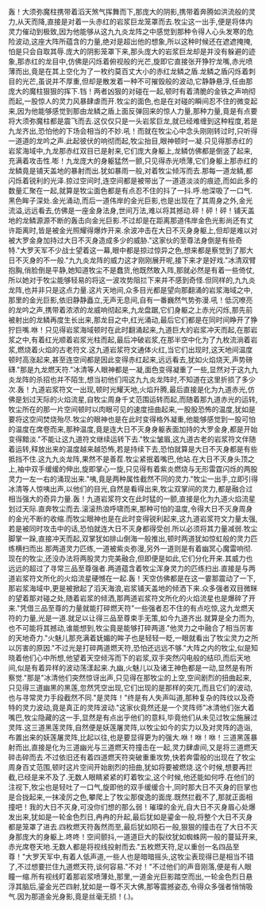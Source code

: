 轰！大须弥魔柱携带着滔天煞气挥舞而下,那庞大的阴影,携带着奔腾如洪流般的灵力,从天而降,直接是对着一头赤红的岩浆巨龙笼罩而去.牧尘这一出手,便是将体内灵力催动到极致,因为他能够从这九九炎龙阵之中感觉到那种令得人心头发寒的危险波动,这座大阵所蕴含的力量,绝对是超出他的想象,所以这种时候还在遮遮掩掩,怕是只会自取其辱.庞大的阴影笼罩下来,那头庞大的岩浆巨龙却是并没有躲避的迹象,那赤红的龙目中,仿佛是闪烁着俯视般的光芒,旋即它直接张开狰狞龙嘴,赤光喷薄而出,竟是在其上空化为了一枚约莫百丈大小的赤红龙鳞之盾.龙鳞之盾闪烁着刺目的光芒,虽说并不厚重,但却是散发着一种不可摧毁般的波动,它静静悬浮,任由那庞大的魔柱狠狠的挥下.铛！两者凶狠的对碰在一起,顿时有着清脆的金铁之声响彻而起,一股惊人的灵力风暴肆虐而开.牧尘的面色,也是在对碰的瞬间忍不住的微变起来,因为他能够感觉到那由龙鳞之盾上面反弹回来的惊人力量,那种力量,竟是有点要将大须弥魔柱都是震飞而去.这仅仅只是一头岩浆巨龙,就已经难缠到这种程度,若是九龙齐出,恐怕他的下场会相当的不妙.吼！而就在牧尘心中念头刚刚转过时,只听得一道道的龙吟之声.此起彼伏的响彻而起,牧尘抬目,眼神顿时一凝.只见得那赤红的岩浆海域中,九龙那赤红双目已是射来,它们庞大身躯上,龙鳞仿佛都是倒竖了起来,充满着攻击性.嘭！九龙庞大的身躯猛然一颤,只见得赤光喷薄,它们身躯上那赤红的龙鳞竟是铺天盖地的暴射而出.犹如暴雨一般,对着牧尘倾泻而去.那每一道龙鳞,都闪烁着锐利的光泽.掠过空间时,连空间都是被带出了一道道淡淡的痕迹,而如此多的数量汇聚在一起,就算是牧尘面色都是有点忍不住的抖了一抖.呼.他深吸了一口气.黑色眸子深处.金光涌动,而后一道伟岸的金光巨影,也是出现在了其周身之外,金光流溢,远远看去,仿佛是一座金身法身,世间万法,难以将其撼动.砰！砰！砰！铺天盖地的龙鳞源源不断的轰击向金光巨影.不过却是在距离那道伟岸金色光影尚还有丈许距离时,皆是被金光照耀得爆炸开来.余波冲击在大日不灭身身躯上,但却是难以对被大罗金身加持过大日不灭身造成多少的威胁."这家伙的至尊法身倒是有些奇特."大罗天军不少战士望着这一幕,眼中都是掠过惊异之色,想来都是察觉到了那大日不灭身的不一般."九九炎龙阵的威力这才刚刚展开呢,接下来才是好戏."冰清双臂抱胸,俏脸倒是平静,她知道牧尘不是蠢货,他既然敢入阵,那就必然是有着一些倚仗,所以她对于牧尘能够轻易的将这一波攻势阻拦下来并不感到奇怪.但同样的,九九炎龙阵,也并非只是这点力量.这片天地间,众多目光都是望向那翻涌的岩浆海域之中,那里的金光巨影,依旧静静矗立,无声无息间,自有一番巍然气势弥漫.吼！低沉嘹亮的龙吟之声,携带着浓浓的龙威响彻起来,九龙盘踞,它们身躯之上赤光闪烁,那先前被射出的龙鳞再度生长出来,那龙目之中,红光涌动,最后它们都是在同时间睁开了狰狞巨嘴.咻！只见得岩浆海域顿时在此时翻涌起来,九道巨大的岩浆冲天而起,在那岩浆之中,有着红光顺着岩浆光柱而起,最后冲破岩浆,在那半空中化为了九枚流淌着岩浆,燃烧着火焰的古老符文.这九道岩浆符文通体火红,当它们出现时,这天地间温度顿时高涨起来,甚至连空间都是因此变得赤红起来,远远看去,犹如火焰烧天,声势磅礴."那是九龙燃天符."冰清等人眼神都是一凝,面色变得凝重了一些,显然对于这九九炎龙阵的杀招也并不陌生,想当初他们闯这九九炎龙阵时,不知道在这里折损了多少次.轰！九道岩浆符文一出现,顿时光耀天地,火焰升腾,最后直接是化为九道赤光,仿佛是划过天际的火焰流星,自牧尘周身千丈范围运转而起,而随着那九道赤光的运转,牧尘所在的那一片空间顿时以肉眼可见的速度扭曲起来,一股股恐怖的温度,犹如是要将这空间焚烧殆尽.牧尘的眼神也是在此时变得格外凝重,他能够感觉到一股可怕的温度在席卷而来,那种温度,竟是连大日不灭身身躯表面加持的大罗金身,都是开始变得黯淡."不能让这九道符文继续运转下去."牧尘皱眉,这九道古老的岩浆符文伴随着运转,释放出来的温度越来越恐怖,若是持续下去,恐怕就算是大日不灭身都是有些抵挡不住.这九九炎龙阵,果然不是善茬.牧尘紧抿着嘴巴,他站.在大日不灭身头顶之上,袖中双手缓缓的伸出,旋即掌心一旋,只见得有着紫炎燃烧与无形雷霆闪烁的两股灵力一左一右的涌现出来."咦,竟是两种属性截然不同的灵力."牧尘一出手,立即引得冰清等人惊咦出声,以他们的目光,自然是看得出来,牧尘双掌间的灵力,都是融合过相当强大的奇异力量.轰！九道岩浆符文在此时猛的一颤,直接是化为九道火焰流星划过天际.直奔牧尘而去.滚滚热浪呼啸而来,那种可怕的温度,令得大日不灭身周身的金光不断的收缩.而牧尘眼神也是在此时变得锐利起来,这九道岩浆符文力量太强,若是被同时攻击中的话,恐怕就连大日不灭身都得受创.所以必须将其力量减弱.牧尘脚掌一跺,直接冲天而起,双掌犹如排山倒海一般推出,顿时两道犹如惊虹般的灵力匹练横扫而出.那两道灵力匹练,一道被紫炎弥漫,另外一道则是有着幽冥心魔雷响彻.现在的牧尘,还没办法将两股灵力完美融合,但即便是如此,它们分化开来.其威力也远远的超过了寻常三品至尊强者.两道蕴含着牧尘浑身灵力的匹练扫出.直接是与两道岩浆符文所化的火焰流星硬憾在一起.轰！天空仿佛都是在这一霎那震动了一下,那岩浆海域中,更是被掀起了滔天海浪,岩浆铺天盖地的倾洒下来.众多强者双目微眯的望着那对碰之处,随着岩浆的倾洒,那两道岩浆符文所化的火焰流星也是爆碎了开来."凭借三品至尊的力量就能打碎燃天符"一些强者忍不住的有点吃惊,这九龙燃天符的力量,光是一道.就足以让得三品至尊束手无策,如今九道齐出.就算是全力而为,也不可能将其撼动,谁能想到,牧尘竟是能够打碎两道."他灵力之中融合了相当厉害的天地奇力."火魅儿那充满着妩媚的眸子也是轻轻一眨,一眼就看出了牧尘灵力之所以厉害的原因."不过光是打碎两道燃天符,恐怕还远远不够."大阵之内的牧尘,似是知晓着他们心中所想,他望着天空倾泻而下的岩浆,双手突然闪电般的结印,而后天地间,似是有着异样的波动荡漾起来.九幽,火魅儿以及诸王神色都是一动,显然是有所察觉."那是"冰清他们突然惊讶出声,只见得在那牧尘的上空,空间剧烈的扭曲起来,只见得三道幽黑的黑莲,忽然凭空出现,它们出现的是那样的突兀,而且它们的波动,也与寻常灵力手段截然不同."是灵阵！"终是有人失声叫道,那种复杂的阵纹以及奇特的灵力波动,竟是真正的灵阵波动."这家伙竟然还是一个灵阵师"冰清他们张大着嘴巴,牧尘隐藏的这一手,显然是有点出乎他们的意料,毕竟他们从未见过牧尘施展过灵阵.这三道黑莲灵阵,自然便是妖莲屠灵阵,以牧尘如今的实力以及对灵阵的造诣,布置出来的妖莲屠灵阵,比起以往,也是要显得更为的强大.咻！咻！咻！三道黑莲暴射而出,直接是化为三道幽光与三道燃天符撞击在一起,灵力肆虐间,又是将三道燃天碎击碎而去.不过依旧还有着四道燃天符突破重重攻势,快若奔雷般的出现在了牧尘周身百丈范围,顿时这片空间开始剧烈的扭曲,犹如将要被燃烧.这个时候,想要再拦截,已经是来不及了.无数人眼睛紧紧的盯着牧尘,这个时候,他还能如何呼.在他们的注视下,牧尘也是轻吐了一口气,旋即他的双手缓缓合十,同时那大日不灭身的巨掌也是合拢起来,一抹凌厉之色,攀爬上了牧尘那俊逸的面庞.既然拦截不了,那就正面相撞吧！我的大日不灭身,可没你们想的那么弱！璀璨的金光,自大日不灭身眉心处爆发出来,犹如是一轮金色烈日,冉冉的升起,最后犹如是鎏金一般,将整个大日不灭身都是笼罩了进去.四枚燃天符轰然而至,最后犹如陨石一般,狠狠的撞击在了大日不灭身那庞大的身躯上.咚咚！空间颤抖,一道道巨大的裂纹犹如蜘蛛网一般的蔓延开来,赤光席卷天地.无数人都是将视线投射而去."五枚燃天符,足以重创一名四品至尊！"大罗天军中,有着人低声道,一些人也是暗暗摇头,这牧尘表现得已是相当不错了,不过想要拦住九道燃天符,谈何容易."不对！"不过他们的声音刚落,便是有人眼瞳一缩.所有视线盯着那岩浆喷薄处,那里,一道金光巨影踏空而出,一轮金色烈日悬浮其脑后,鎏金光芒四射,犹如是一尊不灭大佛,那等震撼姿态,令得众多强者悄悄吸气.因为那道金光身影,竟是丝毫无损！(.)。
